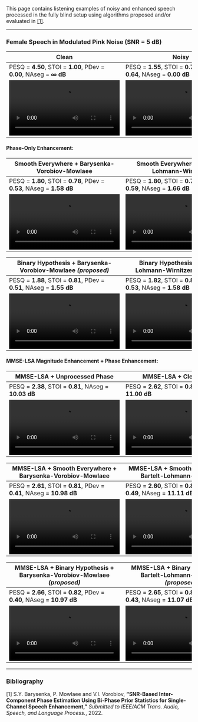This page contains listening examples of noisy and enhanced speech processed in the fully blind setup using algorithms proposed and/or evaluated in [[1]](#bibliography).

---

### Female Speech in Modulated Pink Noise (SNR = 5 dB)

| Clean  | Noisy |
| ------------- | ------------- |
| PESQ = **4.50**, STOI = **1.00**, PDev = **0.00**, NAseg = **∞ dB** | PESQ = **1.55**, STOI = **0.77**, PDev = **0.64**, NAseg = **0.00 dB** |
| <video src="https://user-images.githubusercontent.com/2571033/182360664-5ed7d437-ae16-4e18-b301-1d20926821f2.mp4" controls="controls" style="max-width: 400px;"></video> | <video src="https://user-images.githubusercontent.com/2571033/182360769-b216b222-a20b-408c-b30f-f1c6a236a584.mp4" controls="controls" style="max-width: 400px;"></video> |

#### Phase-Only Enhancement:

| Smooth Everywhere + Barysenka-Vorobiov-Mowlaee | Smooth Everywhere + Bartelt-Lohmann-Wirnitzer |
| ------------- | ------------- |
| PESQ = **1.80**, STOI = **0.78**, PDev = **0.53**, NAseg = **1.58 dB** | PESQ = **1.80**, STOI = **0.78**, PDev = **0.59**, NAseg = **1.66 dB** |
| <video src="https://user-images.githubusercontent.com/2571033/182363022-0bb9832a-c187-40bd-9ec6-8673d8156408.mp4" controls="controls" style="max-width: 400px;"></video> | <video src="https://user-images.githubusercontent.com/2571033/182363120-ca1d3e0c-b99e-48b3-8d2e-0e8e39c68911.mp4" controls="controls" style="max-width: 400px;"></video> |

| Binary Hypothesis + Barysenka-Vorobiov-Mowlaee *(proposed)* | Binary Hypothesis + Bartelt-Lohmann-Wirnitzer *(proposed)* |
| ------------- | ------------- |
| PESQ = **1.88**, STOI = **0.81**, PDev = **0.51**, NAseg = **1.55 dB** | PESQ = **1.82**, STOI = **0.81**, PDev = **0.53**, NAseg = **1.58 dB** |
| <video src="https://user-images.githubusercontent.com/2571033/182363436-41ec2b30-1fbe-41a6-86f8-3c1268727221.mp4" controls="controls" style="max-width: 400px;"></video> | <video src="https://user-images.githubusercontent.com/2571033/182363500-6b5f4690-7ec5-499e-b158-a826f0908523.mp4" controls="controls" style="max-width: 400px;"></video> |

#### MMSE-LSA Magnitude Enhancement + Phase Enhancement:

| MMSE-LSA + Unprocessed Phase | MMSE-LSA + Clean Phase |
| ------------- | ------------- |
| PESQ = **2.38**, STOI = **0.81**, NAseg = **10.03 dB** | PESQ = **2.62**, STOI = **0.85**, NAseg = **11.00 dB** |
| <video src="https://user-images.githubusercontent.com/2571033/182364253-e7ce7736-70ee-496a-a69a-5ebd405c696a.mp4" controls="controls" style="max-width: 400px;"></video> | <video src="https://user-images.githubusercontent.com/2571033/182368654-53cba9e9-5dd6-4172-8699-545339cee5e4.mp4" controls="controls" style="max-width: 400px;"></video> |

| MMSE-LSA + Smooth Everywhere + Barysenka-Vorobiov-Mowlaee | MMSE-LSA + Smooth Everywhere + Bartelt-Lohmann-Wirnitzer |
| ------------- | ------------- |
| PESQ = **2.61**, STOI = **0.81**, PDev = **0.41**, NAseg = **10.98 dB** | PESQ = **2.60**, STOI = **0.81**, PDev = **0.49**, NAseg = **11.11 dB** |
| <video src="https://user-images.githubusercontent.com/2571033/182363917-dfeb5633-603d-4d9a-8995-04b49dd9774f.mp4" controls="controls" style="max-width: 400px;"></video> | <video src="https://user-images.githubusercontent.com/2571033/182364020-e735b9e4-5623-4294-b6d8-490cd40c10ee.mp4" controls="controls" style="max-width: 400px;"></video> |

| MMSE-LSA + Binary Hypothesis + Barysenka-Vorobiov-Mowlaee *(proposed)* | MMSE-LSA + Binary Hypothesis + Bartelt-Lohmann-Wirnitzer *(proposed)* |
| ------------- | ------------- |
| PESQ = **2.66**, STOI = **0.82**, PDev = **0.40**, NAseg = **10.97 dB** | PESQ = **2.65**, STOI = **0.82**, PDev = **0.43**, NAseg = **11.07 dB** |
| <video src="https://user-images.githubusercontent.com/2571033/182364130-c1267a70-d3c3-4c3f-9347-a9accbed9122.mp4" controls="controls" style="max-width: 400px;"></video> | <video src="https://user-images.githubusercontent.com/2571033/182364083-68581f4c-e34f-41e5-b909-26fe8cf72034.mp4" controls="controls" style="max-width: 400px;"></video> |

---

### Bibliography

[1] S.Y. Barysenka, P. Mowlaee and V.I. Vorobiov, **“SNR-Based Inter-Component Phase Estimation Using Bi-Phase Prior Statistics for Single-Channel Speech Enhancement,”** *Submitted to IEEE/ACM Trans. Audio, Speech, and Language Process.*, 2022.
